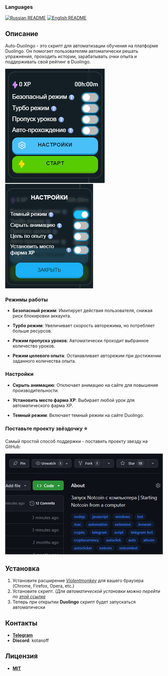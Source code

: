 ### Languages
[![Russian README](https://raw.githubusercontent.com/hjnilsson/country-flags/master/png100px/ru.png)](README.md) [![English README](https://raw.githubusercontent.com/hjnilsson/country-flags/master/png100px/us.png)](/translations/readme_en.md)

## Описание
Auto-Duolingo - это скрипт для автоматизации обучения на платформе Duolingo. Он помогает пользователям автоматически решать упражнения, проходить истории, зарабатывать очки опыта и поддерживать свой рейтинг в Duolingo.

![script.png](/assets/script.png) ![script_2.png](/assets/script_2.png)

### Режимы работы
- **Безопасный режим**: Имитирует действия пользователя, снижая риск блокировки аккаунта.

- **Турбо режим**: Увеличивает скорость авторежима, но потребляет больше ресурсов.

- **Режим пропуска уроков**: Автоматически проходит выбранное количество уроков.

- **Режим целевого опыта**: Останавливает авторежим при достижении заданного количества опыта.

### Настройки
- **Скрыть анимацию**: Отключает анимацию на сайте для повышения производительности.

- **Установить место фарма XP**: Выбирает любой урок для автоматического фарма XP.

- **Темный режим**: Включает темный режим на сайте Duolingo.

### Поставьте проекту звёздочку ⭐
Самый простой способ поддержки - поставить проекту звезду на GitHub:

![Поставьте звезду](/assets/star.gif)

## Установка

1. Установите расширение _[Violentmonkey](https://violentmonkey.github.io/get-it/)_ для вашего браузера (Chrome, Firefox, Opera, etc.)
2. Установите скрипт. _(Для автоматической установки можно перейти по [этой ссылке](https://raw.githubusercontent.com/mudachyo/Auto-Duolingo/main/Auto-Duolingo.user.js)_
3. Теперь при открытии **Duolingo** скрипт будет запускаться автоматически

## Контакты
- **[Telegram](https://t.me/mudachyo)**
- **Discord**: kotanoff
    
## Лицензия
- **[MIT](https://raw.githubusercontent.com/mudachyo/Auto-Duolingo/main/LICENSE/)**

